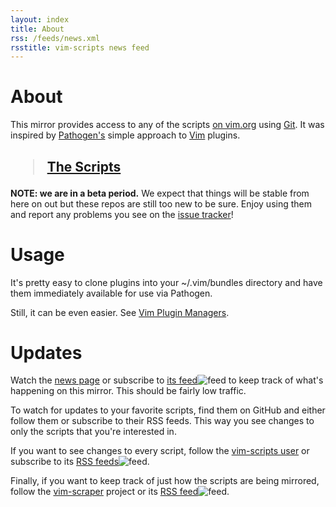 ```yaml
---
layout: index
title: About
rss: /feeds/news.xml
rsstitle: vim-scripts news feed
---
```


# About

This mirror provides access to any of the scripts
[on vim.org](http://www.vim.org/scripts/) using
[Git](http://git-scm.com/).
It was inspired by
[Pathogen's](http://github.com/tpope/vim-pathogen)
simple approach to
[Vim](http://vim.org/) plugins.

<h2><blockquote><a href="/vim/scripts.html">The Scripts</a></blockquote></h2>

**NOTE: we are in a beta period.**
We expect that things will be stable from here on out but these repos
are still too new to be sure.  Enjoy using them and report
any problems you see on the [issue tracker](http://github.com/vim-scripts/vim-scraper/issues)!


# Usage

It's pretty easy to clone plugins into your ~/.vim/bundles directory
and have them immediately available for use via Pathogen.

Still, it can be even easier.  See [Vim Plugin Managers](/vim/tools.html).


# Updates

Watch the [news page](/vim/news.html) or subscribe to
[its feed](/feeds/news.xml)![feed](http://github.com/images/icons/feed.png)
to keep track of what's happening on this mirror.  This should be
fairly low traffic.

To watch for updates to your favorite scripts, find them on GitHub
and either follow them or subscribe to their RSS feeds.  This way
you see changes to only the scripts that you're interested in.

If you want to see changes to every script, follow the
[vim-scripts user](http://github.com/vim-scripts/)
or subscribe to its
[RSS feeds](http://github.com/vim-scripts.atom)![feed](http://github.com/images/icons/feed.png).

Finally, if you want to keep track of just how the scripts are being
mirrored, follow the [vim-scraper](http://github.com/vim-scripts/vim-scraper)
project or its
[RSS feed](http://github.com/vim-scripts/vim-scraper/commits/master.atom)![feed](http://github.com/images/icons/feed.png).

